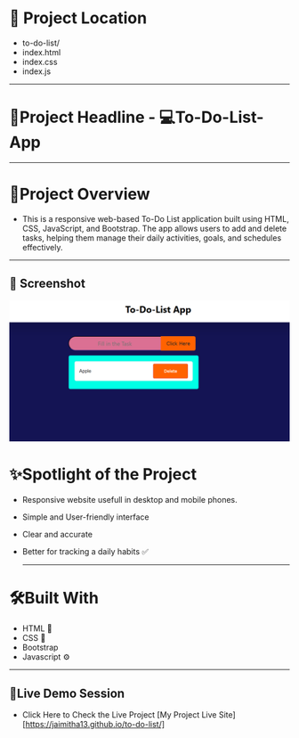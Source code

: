 # 📁 Project Location
- to-do-list/
- index.html
- index.css
- index.js
---
 # 📌Project Headline - 💻To-Do-List-App
---
 #  📖Project Overview 
- This is a responsive web-based To-Do List application built using HTML, CSS, JavaScript, and Bootstrap. The app allows users to add and delete tasks, helping them manage their daily activities, goals, and schedules effectively.
---

## 📸 Screenshot
![image alt](https://github.com/Jaimitha13/to-do-list/blob/f5399c4fb085b76900bfbb6ae92d434429740f33/Screenshot%202025-05-26%20103831.png)

 # ✨Spotlight of the Project
  - Responsive website usefull in desktop and mobile phones.
  - Simple and User-friendly interface
  - Clear and accurate
  - Better for tracking a daily habits ✅

    ---
 # 🛠️Built With
  - HTML 🎨
  - CSS  🎨
  - Bootstrap
  - Javascript ⚙️

  ---

  ## 🚀Live Demo Session
  - Click Here to Check the Live Project [My Project Live Site] [https://jaimitha13.github.io/to-do-list/]
  


 
    
